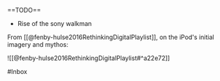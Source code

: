 ==TODO==

- Rise of the sony walkman

From [[@fenby-hulse2016RethinkingDigitalPlaylist]], on the iPod's initial imagery and mythos:

![[@fenby-hulse2016RethinkingDigitalPlaylist#^a22e72]]

#Inbox 